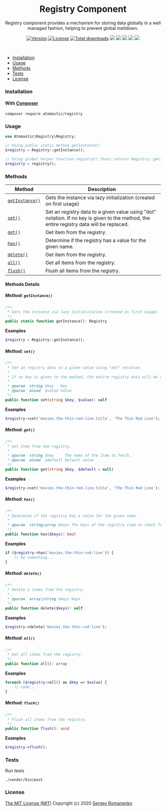 <h1 align="center">Registry Component</h1>
<p align="center">
Registry component provides a mechanism for storing data globally in a well managed fashion, helping to prevent global meltdown.
</p>
<p align="center">
<a href="https://github.com/atomastic/registry/releases"><img alt="Version" src="https://img.shields.io/github/release/atomastic/registry.svg?label=version&color=green"></a> <a href="https://github.com/atomastic/registry"><img src="https://img.shields.io/badge/license-MIT-blue.svg?color=green" alt="License"></a> <a href="https://github.com/atomastic/registry"><img src="https://img.shields.io/github/downloads/atomastic/registry/total.svg?color=green" alt="Total downloads"></a> <img src="https://github.com/atomastic/registry/workflows/Static%20Analysis/badge.svg?branch=dev"> <img src="https://github.com/atomastic/registry/workflows/Tests/badge.svg">
  <a href="https://app.codacy.com/gh/atomastic/registry?utm_source=github.com&utm_medium=referral&utm_content=atomastic/registry&utm_campaign=Badge_Grade_Dashboard"><img src="https://api.codacy.com/project/badge/Grade/72b4dc84c20145e1b77dc0004a3c8e3d"></a> <a href="https://app.fossa.com/projects/git%2Bgithub.com%2Fatomastic%2Fregistry?ref=badge_shield" alt="FOSSA Status"><img src="https://app.fossa.com/api/projects/git%2Bgithub.com%2Fatomastic%2Fregistry.svg?type=shield"/></a> <a href="https://app.fossa.com/projects/git%2Bgithub.com%2Fatomastic%2Fregistry?ref=badge_shield" alt="FOSSA Status"><img src="https://app.fossa.com/api/projects/git%2Bgithub.com%2Fatomastic%2Fregistry.svg?type=shield"/></a>
</p>

<br>

* [Installation](#installation)
* [Usage](#usage)
* [Methods](#methods)
* [Tests](#tests)
* [License](#license)

### Installation

#### With [Composer](https://getcomposer.org)

```
composer require atomastic/registry
```

### Usage

```php
use Atomastic\Registry\Registry;

// Using public static method getInstance()
$registry = Registry::getInstance();

// Using global helper function registry() thats returns Registry::getInstance()
$registry = registry();
```

### Methods

| Method | Description |
|---|---|
| <a href="#registry_getInstance">`getInstance()`</a> | Gets the instance via lazy initialization (created on first usage) |
| <a href="#registry_set">`set()`</a> | Set an registry data to a given value using "dot" notation. If no key is given to the method, the entire registry data will be replaced. |
| <a href="#registry_get">`get()`</a> | Get item from the registry. |
| <a href="#registry_has">`has()`</a> | Determine if the registry has a value for the given name. |
| <a href="#registry_delete">`delete()`</a> | Get item from the registry. |
| <a href="#registry_all">`all()`</a> | Get all items from the registry. |
| <a href="#registry_flush">`flush()`</a> | Flush all items from the registry. |

#### Methods Details

##### <a name="registry_getInstance"></a> Method: `getInstance()`

```php
/**
 * Gets the instance via lazy initialization (created on first usage)
 */
public static function getInstance(): Registry
```

**Examples**

```php
$registry = Registry::getInstance();
```

##### <a name="registry_set"></a> Method: `set()`

```php
/**
 * Set an registry data to a given value using "dot" notation.
 *
 * If no key is given to the method, the entire registry data will be replaced.
 *
 * @param  string $key   Key
 * @param  mixed  $value Value
 */
public function set(string $key, $value): self
```

**Examples**

```php
$registry->set('movies.the-thin-red-line.title', 'The Thin Red Line');
```

##### <a name="registry_get"></a> Method: `get()`

```php
/**
 * Get item from the registry.
 *
 * @param  string $key     The name of the item to fetch.
 * @param  mixed  $default Default value
 */
public function get(string $key, $default = null)
```

**Examples**

```php
$registry->set('movies.the-thin-red-line.title', 'The Thin Red Line');
```

##### <a name="registry_has"></a> Method: `has()`

```php
/**
 * Determine if the registry has a value for the given name.
 *
 * @param  string|array $keys The keys of the registry item to check for existence.
 */
public function has($keys): bool
```

**Examples**

```php
if ($registry->has('movies.the-thin-red-line')) {
    // Do something...
}
```

##### <a name="registry_delete"></a> Method: `delete()`

```php
/**
 * Delete a items from the registry.
 *
 * @param  array|string $keys Keys
 */
public function delete($keys): self
```

**Examples**

```php
$registry->delete('movies.the-thin-red-line');
```

##### <a name="registry_all"></a> Method: `all()`

```php
/**
 * Get all items from the registry.
 */
public function all(): array
```

**Examples**

```php
foreach ($registry->all() as $key => $value) {
    // code...
}
```

##### <a name="registry_flush"></a> Method: `flush()`

```php
/**
 * Flush all items from the registry.
 */
public function flush(): void
```

**Examples**

```php
$registry->flush();
```

### Tests

Run tests

```
./vendor/bin/pest
```

### License
[The MIT License (MIT)](https://github.com/atomastic/registry/blob/master/LICENSE.txt)
Copyright (c) 2020 [Sergey Romanenko](https://github.com/Awilum)
